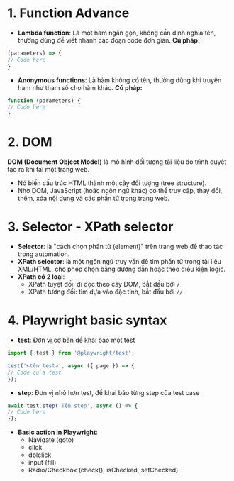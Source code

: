 # 1. Function Advance

-   **Lambda function**: Là một hàm ngắn gọn, không cần định nghĩa tên,
    thường dùng để viết nhanh các đoạn code đơn giản.
    **Cú pháp:**

``` javascript
(parameters) => {
// Code here
}
```

-   **Anonymous functions**: Là hàm không có tên, thường dùng khi truyền
    hàm như tham số cho hàm khác.
    **Cú pháp:**

``` javascript
function (parameters) {
// Code here
}
```

# 2. DOM

**DOM (Document Object Model)** là mô hình đối tượng tài liệu do trình
duyệt tạo ra khi tải một trang web.
- Nó biến cấu trúc HTML thành một cây đối tượng (tree structure).
- Nhờ DOM, JavaScript (hoặc ngôn ngữ khác) có thể truy cập, thay đổi,
thêm, xóa nội dung và các phần tử trong trang web.

# 3. Selector - XPath selector

-   **Selector**: là "cách chọn phần tử (element)" trên trang web để
    thao tác trong automation.
-   **XPath selector**: là một ngôn ngữ truy vấn để tìm phần tử trong
    tài liệu XML/HTML, cho phép chọn bằng đường dẫn hoặc theo điều kiện
    logic.
-   **XPath có 2 loại**:
    -   XPath tuyệt đối: đi dọc theo cây DOM, bắt đầu bởi `/`
    -   XPath tương đối: tìm dựa vào đặc tính, bắt đầu bởi `//`

# 4. Playwright basic syntax

-   **test**: Đơn vị cơ bản để khai báo một test

``` javascript
import { test } from '@playwright/test';

test('<tên test>', async ({ page }) => {
// Code của test
});
```

-   **step**: Đơn vị nhỏ hơn test, để khai báo từng step của test case

``` javascript
await test.step('Tên step', async () => {
// Code here
});
```

-   **Basic action in Playwright**:
    -   Navigate (goto)
    -   click
    -   dblclick
    -   input (fill)
    -   Radio/Checkbox (check(), isChecked, setChecked)
